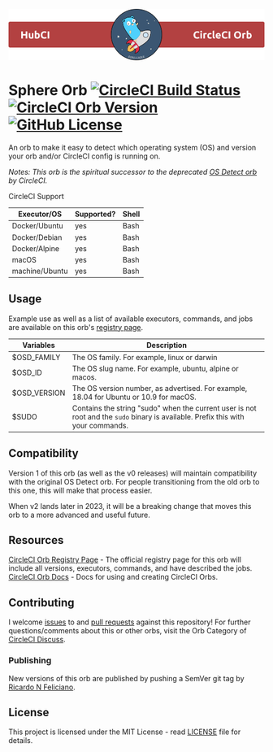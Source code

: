 ![Sphere Orb Logo](./img/header.png)

# Sphere Orb [![CircleCI Build Status](https://circleci.com/gh/hubci/sphere-orb.svg?style=shield "CircleCI Build Status")](https://app.circleci.com/ppelines/github/hubci/sphere-orb) [![CircleCI Orb Version](https://badges.circleci.com/orbs/hubci/sphere.svg)][reg-page] [![GitHub License](https://img.shields.io/badge/license-MIT-lightgrey.svg)](https://raw.githubusercontent.com/hubci/sphere-orb/trunk/LICENSE)


An orb to make it easy to detect which operating system (OS) and version your orb and/or CircleCI config is running on.

*Notes: This orb is the spiritual successor to the deprecated [OS Detect orb](https://github.com/CircleCI-Archived/os-detect-orb) by CircleCI.*

CircleCI Support

| Executor/OS    | Supported? | Shell |
|---             |---         |---    |
| Docker/Ubuntu  | yes        | Bash  |
| Docker/Debian  | yes        | Bash  |
| Docker/Alpine  | yes        | Bash  |
| macOS          | yes        | Bash  |
| machine/Ubuntu | yes        | Bash  |


## Usage

Example use as well as a list of available executors, commands, and jobs are available on this orb's [registry page][reg-page].

| Variables     | Description |
|---            |---          |
| $OSD_FAMILY   | The OS family. For example, linux or darwin
| $OSD_ID       | The OS slug name. For example, ubuntu, alpine or macos.
| $OSD_VERSION  | The OS version number, as advertised. For example, 18.04 for Ubuntu or 10.9 for macOS.
| $SUDO         | Contains the string "sudo" when the current user is not root and the `sudo` binary is available. Prefix this with your commands.


## Compatibility

Version 1 of this orb (as well as the v0 releases) will maintain compatibility with the original OS Detect orb.
For people transitioning from the old orb to this one, this will make that process easier.

When v2 lands later in 2023, it will be a breaking change that moves this orb to a more advanced and useful future.


## Resources

[CircleCI Orb Registry Page][reg-page] - The official registry page for this orb will include all versions, executors, commands, and have described the jobs.  
[CircleCI Orb Docs](https://circleci.com/docs/2.0/orb-intro/#section=configuration) - Docs for using and creating CircleCI Orbs.  


## Contributing
I welcome [issues](https://github.com/hubci/sphere-orb/issues) to and [pull requests](https://github.com/hubci/sphere-orb/pulls) against this repository!
For further questions/comments about this or other orbs, visit the Orb Category of [CircleCI Discuss](https://discuss.circleci.com/c/orbs).

### Publishing
New versions of this orb are published by pushing a SemVer git tag by [Ricardo N Feliciano](https://github.com/FelicianoTech).

## License
This project is licensed under the MIT License - read [LICENSE](LICENSE) file for details.



[reg-page]: https://circleci.com/developer/orbs/orb/hubci/sphere
